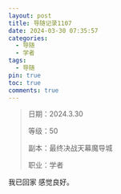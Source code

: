 ```yaml
---
layout: post
title: 导随记录1107
date: 2024-03-30 07:35:57
categories:
  - 导随
  - 学者
tags:
  - 导随
pin: true
toc: true
comments: true
---
```

> 日期：2024.3.30
>
> 等级：50
>
> 副本：最终决战天幕魔导城
>
> 职业：学者

我已回家 感觉良好。